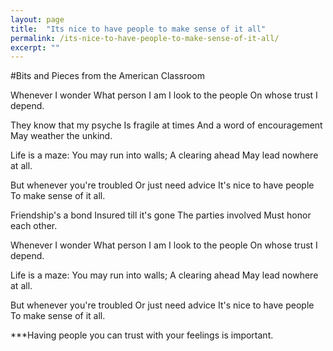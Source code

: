 ```yaml
---
layout: page
title:  "Its nice to have people to make sense of it all"
permalink: /its-nice-to-have-people-to-make-sense-of-it-all/
excerpt: ""
---
```


#Bits and Pieces from the American Classroom

Whenever I wonder
What person I am
I look to the people
On whose trust I depend.

They know that my psyche
Is fragile at times
And a word of encouragement
May weather the unkind.

Life is a maze:
You may run into walls;
A clearing ahead
May lead nowhere at all.

But whenever you're troubled
Or just need advice
It's nice to have people
To make sense of it all.

Friendship's a bond
Insured till it's gone
The parties involved
Must honor each other.

Whenever I wonder
What person I am
I look to the people
On whose trust I depend.

Life is a maze:
You may run into walls;
A clearing ahead
May lead nowhere at all.

But whenever you're troubled
Or just need advice
It's nice to have people
To make sense of it all.

***Having people you can trust with your feelings is important.

